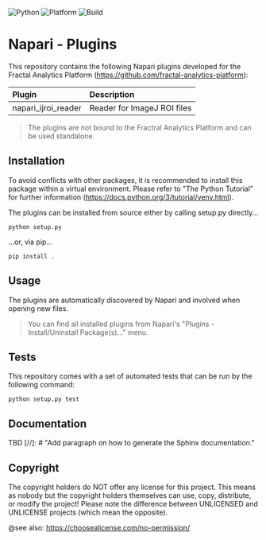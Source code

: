![Python](https://img.shields.io/badge/python-3.6%20%7C%203.7%20%7C%203.8-blue)
![Platform](https://img.shields.io/badge/platform-windows%20%7C%20linux%20%7C%20macos-lightgrey)
![Build](https://github.com/fractal-napari-plugins-collection/napari-ijroi-reader/actions/workflows/build.yml/badge.svg?branch=master)

# Napari - Plugins
This repository contains the following Napari plugins developed for the Fractal
Analytics Platform (https://github.com/fractal-analytics-platform):

| Plugin | Description |
| :--- | :--- |
| napari_ijroi_reader | Reader for ImageJ ROI files |

> The plugins are not bound to the Fractral Analytics Platform and can be used
> standalone.

## Installation 
To avoid conflicts with other packages, it is recommended to install this
package within a virtual environment. Please refer to "The Python Tutorial"
for further information (https://docs.python.org/3/tutorial/venv.html).

The plugins can be installed from source either by calling setup.py directly...

```
python setup.py
```

...or, via pip...

```
pip install .
```

## Usage
The plugins are automatically discovered by Napari and involved when opening
new files.

> You can find all installed plugins from Napari's
> "Plugins - Install/Uninstall Package(s)..." menu.


## Tests
This repository comes with a set of automated tests that can be run by the
following command:

```
python setup.py test
```

## Documentation

TBD
[//]: # "Add paragraph on how to generate the Sphinx documentation."

## Copyright
The copyright holders do NOT offer any license for this project.
This means as nobody but the copyright holders themselves can use, copy, distribute, or modify the project!
Please note the difference between UNLICENSED and UNLICENSE projects (which mean the opposite).

@see also: https://choosealicense.com/no-permission/
